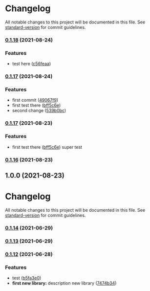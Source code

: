 # Changelog

All notable changes to this project will be documented in this file. See [standard-version](https://github.com/conventional-changelog/standard-version) for commit guidelines.

### [0.1.18](https://github.com/nadia77-a/geolocationApp/compare/v0.1.17...v0.1.18) (2021-08-24)


### Features

* test here ([c56feaa](https://github.com/nadia77-a/geolocationApp/commit/c56feaa41b12b820202bb4d2b399dbe1449c7bfc))

### [0.1.17](https://github.com/nadia77-a/geolocationApp/compare/v0.1.16...v0.1.17) (2021-08-24)


### Features

* first commit ([49067f9](https://github.com/nadia77-a/geolocationApp/commit/49067f9da808dc006cb9ad948817f148d8ac6d12))
* first test there ([bff5c6e](https://github.com/nadia77-a/geolocationApp/commit/bff5c6ef20aa2e588957bc2c7abd6f379dd2f923))
* second change ([539b0bc](https://github.com/nadia77-a/geolocationApp/commit/539b0bc4fc999262672641f6f382d3ecd2b69924))

### [0.1.17](https://github.com/nadia77-a/geolocationApp/compare/v0.1.16...v0.1.17) (2021-08-23)

### Features

- first test there ([bff5c6e](https://github.com/nadia77-a/geolocationApp/commit/bff5c6ef20aa2e588957bc2c7abd6f379dd2f923))
  super test

### [0.1.16](https://github.com/nadia77-a/geolocationApp/compare/v0.1.15...v0.1.16) (2021-08-23)

## 1.0.0 (2021-08-23)

# Changelog

All notable changes to this project will be documented in this file. See [standard-version](https://github.com/conventional-changelog/standard-version) for commit guidelines.

### [0.1.14](https://github.com/nadia77-a/geolocationApp/compare/v0.1.13...v0.1.14) (2021-06-29)

### [0.1.13](https://github.com/nadia77-a/geolocationApp/compare/v0.1.12...v0.1.13) (2021-06-29)

### [0.1.12](https://github.com/nadia77-a/geolocationApp/compare/v0.1.11...v0.1.12) (2021-06-28)

### Features

- test ([b5fa3e0](https://github.com/nadia77-a/geolocationApp/commit/b5fa3e0ecec1a8e6e492da79a90492fc545d0845))
- **first new library:** description new library ([7474b34](https://github.com/nadia77-a/geolocationApp/commit/7474b34d3ae9a029595004036aa331b8b57f0aba))
